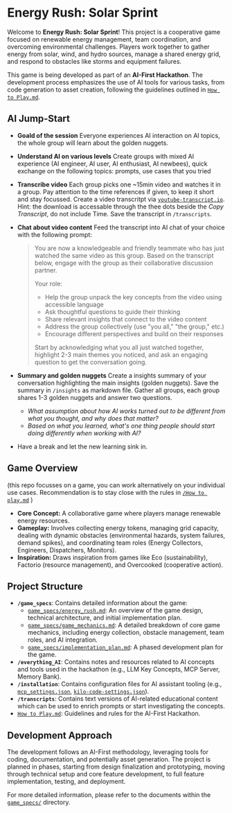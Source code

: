 # Energy Rush: Solar Sprint

Welcome to **Energy Rush: Solar Sprint**! This project is a cooperative game focused on renewable energy management, team coordination, and overcoming environmental challenges. Players work together to gather energy from solar, wind, and hydro sources, manage a shared energy grid, and respond to obstacles like storms and equipment failures.

This game is being developed as part of an **AI-First Hackathon**. The development process emphasizes the use of AI tools for various tasks, from code generation to asset creation, following the guidelines outlined in [`How to Play.md`](How%20to%20Play.md:).

## AI Jump-Start
*   **Goald of the session** Everyone experiences AI interaction on AI topics, the whole group will learn about the golden nuggets.
*   **Understand AI on various levels** Create groups with mixed AI experience (AI engineer, AI user, AI enthusiast, AI newbees), quick exchange on the following topics: prompts, use cases that you tried
*   **Transcribe video** Each group picks one ~15min video and watches it in a group. Pay attention to the time references if given, to keep it short and stay focussed. Create a video transcritpt via [`youtube-transcript.io`](http://youtube-transcript.io/). Hint: the download is accessable through the thee dots beside the *Copy Transcript*, do not include Time. Save the transcript in `/transcripts`.
*   **Chat about video content** Feed the transcript into AI chat of your choice with the following prompt:

    > You are now a knowledgeable and friendly teammate who has just watched the same video as this group. Based on the transcript below, engage with the group as their collaborative discussion partner. 
    >
    >Your role:
    >- Help the group unpack the key concepts from the video using accessible language
    >- Ask thoughtful questions to guide their thinking
    >- Share relevant insights that connect to the video content
    >- Address the group collectively (use "you all," "the group," etc.)
    >- Encourage different perspectives and build on their responses
    >
    >Start by acknowledging what you all just watched together, highlight 2-3 main themes you noticed, and ask an engaging question to get the conversation going.
*   **Summary and golden nuggets** Create a insights summary of your conversation highlighting the main insights (golden nuggets). Save the summary in `/insights` as markdown file. Gather all groups, each group shares 1-3 golden nuggets and answer two questions. 
    *   *What assumption about how AI works turned out to be different from what you thought, and why does that matter?*
    *   *Based on what you learned, what's one thing people should start doing differently when working with AI?*
*   Have a break and let the new learning sink in.

## Game Overview

(this repo focusses on a game, you can work alternatively on your individual use cases. Recommendation is to stay close with the rules in [`/How to play.md`](<How to play.md>) )
*   **Core Concept:** A collaborative game where players manage renewable energy resources.
*   **Gameplay:** Involves collecting energy tokens, managing grid capacity, dealing with dynamic obstacles (environmental hazards, system failures, demand spikes), and coordinating team roles (Energy Collectors, Engineers, Dispatchers, Monitors).
*   **Inspiration:** Draws inspiration from games like Eco (sustainability), Factorio (resource management), and Overcooked (cooperative action).

## Project Structure

*   **`/game_specs`**: Contains detailed information about the game:
    *   [`game_specs/energy_rush.md`](<game_specs/energy_rush.md>): An overview of the game design, technical architecture, and initial implementation plan.
    *   [`game_specs/game_mechanics.md`](<game_specs/game_mechanics.md>): A detailed breakdown of core game mechanics, including energy collection, obstacle management, team roles, and AI integration.
    *   [`game_specs/implementation_plan.md`](<game_specs/implementation_plan.md>): A phased development plan for the game.
*   **`/everything_AI`**: Contains notes and resources related to AI concepts and tools used in the hackathon (e.g., LLM Key Concepts, MCP Server, Memory Bank).
*   **`/installation`**: Contains configuration files for AI assistant tooling (e.g., [`mcp_settings.json`](<installation/mcp_settings.json>), [`kilo-code-settings.json`](<installation/kilo-code-settings.json>)).
*   **`/transcripts`**: Contains text versions of AI-related educational content which can be used to enrich prompts or start investigating the concepts.
*   [`How to Play.md`](<How%20to%20Play.md>): Guidelines and rules for the AI-First Hackathon.

## Development Approach

The development follows an AI-First methodology, leveraging tools for coding, documentation, and potentially asset generation. The project is planned in phases, starting from design finalization and prototyping, moving through technical setup and core feature development, to full feature implementation, testing, and deployment.

For more detailed information, please refer to the documents within the [`game_specs/`](game_specs/) directory.